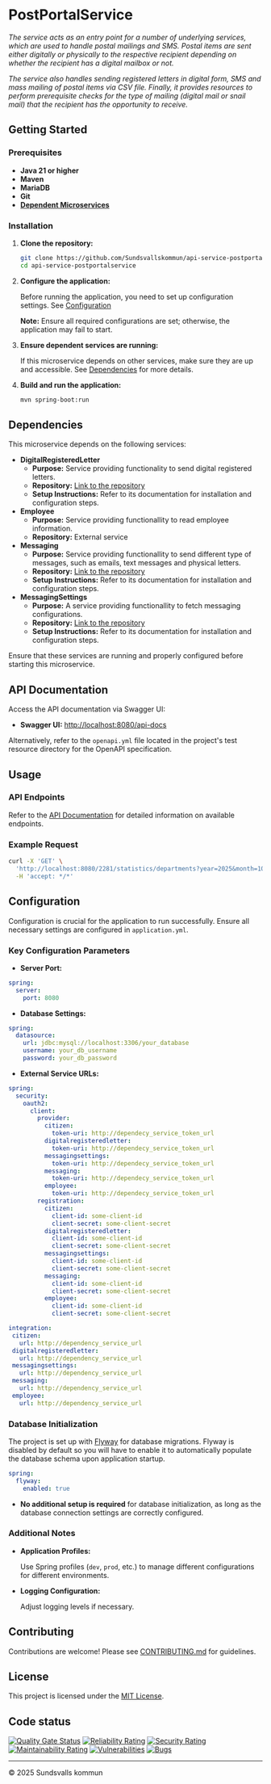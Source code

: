 # PostPortalService

_The service acts as an entry point for a number of underlying services, which are used to handle postal mailings and SMS. Postal items are sent either digitally or physically to the respective recipient depending on whether the recipient has a digital mailbox or not._

_The service also handles sending registered letters in digital form, SMS and mass mailing of postal items via CSV file. Finally, it provides resources to perform prerequisite checks for the type of mailing (digital mail or snail mail) that the recipient has the opportunity to receive._

## Getting Started

### Prerequisites

- **Java 21 or higher**
- **Maven**
- **MariaDB**
- **Git**
- **[Dependent Microservices](#dependencies)**

### Installation

1. **Clone the repository:**

   ```bash
   git clone https://github.com/Sundsvallskommun/api-service-postportalservice.git
   cd api-service-postportalservice
   ```
2. **Configure the application:**

   Before running the application, you need to set up configuration settings.
   See [Configuration](#configuration)

   **Note:** Ensure all required configurations are set; otherwise, the application may fail to start.

3. **Ensure dependent services are running:**

   If this microservice depends on other services, make sure they are up and accessible. See [Dependencies](#dependencies) for more details.

4. **Build and run the application:**

   ```bash
   mvn spring-boot:run
   ```

## Dependencies

This microservice depends on the following services:

- **DigitalRegisteredLetter**
  - **Purpose:** Service providing functionality to send digital registered letters.
  - **Repository:** [Link to the repository](https://github.com/Sundsvallskommun/api-service-digital-registered-letter)
  - **Setup Instructions:** Refer to its documentation for installation and configuration steps.
- **Employee**
  - **Purpose:** Service providing functionallity to read employee information.
  - **Repository:** External service
- **Messaging**
  - **Purpose:** Service providing functionallity to send different type of messages, such as emails, text messages and physical letters.
  - **Repository:** [Link to the repository](https://github.com/Sundsvallskommun/api-service-messaging)
  - **Setup Instructions:** Refer to its documentation for installation and configuration steps.
- **MessagingSettings**
  - **Purpose:** A service providing functionallity to fetch messaging configurations.
  - **Repository:** [Link to the repository](https://github.com/Sundsvallskommun/api-service-messaging-settings)
  - **Setup Instructions:** Refer to its documentation for installation and configuration steps.

Ensure that these services are running and properly configured before starting this microservice.

## API Documentation

Access the API documentation via Swagger UI:

- **Swagger UI:** [http://localhost:8080/api-docs](http://localhost:8080/api-docs)

Alternatively, refer to the `openapi.yml` file located in the project's test resource directory for the OpenAPI specification.

## Usage

### API Endpoints

Refer to the [API Documentation](#api-documentation) for detailed information on available endpoints.

### Example Request

```bash
curl -X 'GET' \
  'http://localhost:8080/2281/statistics/departments?year=2025&month=10' \
  -H 'accept: */*'
```

## Configuration

Configuration is crucial for the application to run successfully. Ensure all necessary settings are configured in `application.yml`.

### Key Configuration Parameters

- **Server Port:**

```yaml
spring:
  server:
    port: 8080
```

- **Database Settings:**

```yaml
spring:
  datasource:
    url: jdbc:mysql://localhost:3306/your_database
    username: your_db_username
    password: your_db_password
```

- **External Service URLs:**

```yaml
spring:
  security:
    oauth2:
      client:
        provider:
          citizen:
            token-uri: http://dependecy_service_token_url
          digitalregisteredletter:
            token-uri: http://dependecy_service_token_url
          messagingsettings:
            token-uri: http://dependecy_service_token_url
          messaging:
            token-uri: http://dependecy_service_token_url
          employee:
            token-uri: http://dependecy_service_token_url
        registration:
          citizen:
            client-id: some-client-id
            client-secret: some-client-secret
          digitalregisteredletter:
            client-id: some-client-id
            client-secret: some-client-secret
          messagingsettings:
            client-id: some-client-id
            client-secret: some-client-secret
          messaging:
            client-id: some-client-id
            client-secret: some-client-secret
          employee:
            client-id: some-client-id
            client-secret: some-client-secret

integration:
 citizen:
   url: http://dependency_service_url
 digitalregisteredletter:
   url: http://dependency_service_url
 messagingsettings:
   url: http://dependency_service_url
 messaging:
   url: http://dependency_service_url
 employee:
   url: http://dependency_service_url

```

### Database Initialization

The project is set up with [Flyway](https://github.com/flyway/flyway) for database migrations. Flyway is disabled by default so you will have to enable it to automatically populate the database schema upon application startup.

```yaml
spring:
  flyway:
    enabled: true
```

- **No additional setup is required** for database initialization, as long as the database connection settings are correctly configured.

### Additional Notes

- **Application Profiles:**

  Use Spring profiles (`dev`, `prod`, etc.) to manage different configurations for different environments.

- **Logging Configuration:**

  Adjust logging levels if necessary.

## Contributing

Contributions are welcome! Please see [CONTRIBUTING.md](https://github.com/Sundsvallskommun/.github/blob/main/.github/CONTRIBUTING.md) for guidelines.

## License

This project is licensed under the [MIT License](LICENSE).

## Code status

[![Quality Gate Status](https://sonarcloud.io/api/project_badges/measure?project=Sundsvallskommun_api-service-postportalservice&metric=alert_status)](https://sonarcloud.io/summary/overall?id=Sundsvallskommun_api-service-postportalservice)
[![Reliability Rating](https://sonarcloud.io/api/project_badges/measure?project=Sundsvallskommun_api-service-postportalservice&metric=reliability_rating)](https://sonarcloud.io/summary/overall?id=Sundsvallskommun_api-service-postportalservice)
[![Security Rating](https://sonarcloud.io/api/project_badges/measure?project=Sundsvallskommun_api-service-postportalservice&metric=security_rating)](https://sonarcloud.io/summary/overall?id=Sundsvallskommun_api-service-postportalservice)
[![Maintainability Rating](https://sonarcloud.io/api/project_badges/measure?project=Sundsvallskommun_api-service-postportalservice&metric=sqale_rating)](https://sonarcloud.io/summary/overall?id=Sundsvallskommun_api-service-postportalservice)
[![Vulnerabilities](https://sonarcloud.io/api/project_badges/measure?project=Sundsvallskommun_api-service-postportalservice&metric=vulnerabilities)](https://sonarcloud.io/summary/overall?id=Sundsvallskommun_api-service-postportalservice)
[![Bugs](https://sonarcloud.io/api/project_badges/measure?project=Sundsvallskommun_api-service-postportalservice&metric=bugs)](https://sonarcloud.io/summary/overall?id=Sundsvallskommun_api-service-postportalservice)

---

&copy; 2025 Sundsvalls kommun
